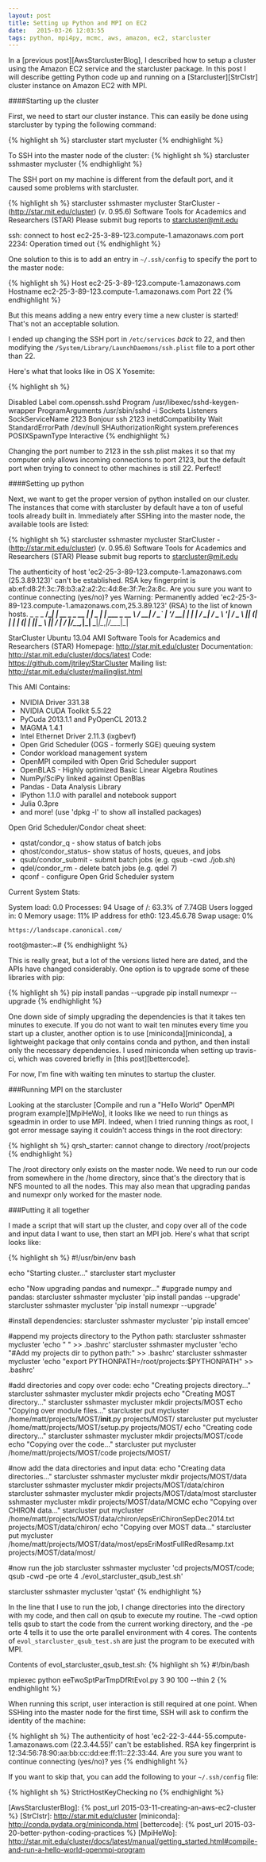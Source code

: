 ```yaml
---
layout: post
title: Setting up Python and MPI on EC2
date:   2015-03-26 12:03:55
tags: python, mpi4py, mcmc, aws, amazon, ec2, starcluster
---
```


In a [previous post][AwsStarclusterBlog], I described how to setup a cluster using the Amazon EC2 service and the starcluster package. In this post I will describe getting Python code up and running on a [Starcluster][StrClstr] cluster instance on Amazon EC2 with MPI.

####Starting up the cluster

First, we need to start our cluster instance. This can easily be done using starcluster by typing the following command:

{% highlight sh %}
starcluster start mycluster
{% endhighlight %}

To SSH into the master node of the cluster:
{% highlight sh %}
starcluster sshmaster mycluster
{% endhighlight %}

The SSH port on my machine is different from the default port, and it caused some problems with starcluster.

{% highlight sh %}
starcluster sshmaster mycluster
StarCluster - (http://star.mit.edu/cluster) (v. 0.95.6)
Software Tools for Academics and Researchers (STAR)
Please submit bug reports to starcluster@mit.edu

ssh: connect to host ec2-25-3-89-123.compute-1.amazonaws.com port 2234: Operation timed out
{% endhighlight %}

One solution to this is to add an entry in `~/.ssh/config` to specify the port to the master node:

{% highlight sh %}
Host ec2-25-3-89-123.compute-1.amazonaws.com
   Hostname ec2-25-3-89-123.compute-1.amazonaws.com
   Port 22
{% endhighlight %}

But this means adding a new entry every time a new cluster is started! That's not an acceptable solution.

I ended up changing the SSH port in `/etc/services` *back* to 22, and then modifying the `/System/Library/LaunchDaemons/ssh.plist` file to a port other than 22.

Here's what that looks like in OS X Yosemite:

{% highlight sh %}
<?xml version="1.0" encoding="UTF-8"?>
<!DOCTYPE plist PUBLIC "-//Apple//DTD PLIST 1.0//EN" "http://www.apple.com/DTDs/PropertyList-1.0.dtd">
<plist version="1.0">
<dict>
	<key>Disabled</key>
	<true/>
	<key>Label</key>
	<string>com.openssh.sshd</string>
	<key>Program</key>
	<string>/usr/libexec/sshd-keygen-wrapper</string>
	<key>ProgramArguments</key>
	<array>
		<string>/usr/sbin/sshd</string>
		<string>-i</string>
	</array>
	<key>Sockets</key>
	<dict>
		<key>Listeners</key>
		<dict>
			<key>SockServiceName</key>
			<string>2123</string>
			<key>Bonjour</key>
			<array>
				<string>ssh</string>
				<string>2123</string>
			</array>
		</dict>
	</dict>
	<key>inetdCompatibility</key>
	<dict>
		<key>Wait</key>
		<false/>
	</dict>
	<key>StandardErrorPath</key>
	<string>/dev/null</string>
	<key>SHAuthorizationRight</key>
	<string>system.preferences</string>
	<key>POSIXSpawnType</key>
	<string>Interactive</string>
</dict>
</plist>
{% endhighlight %}


Changing the port number to 2123 in the ssh.plist makes it so that my computer only allows incoming connections to port 2123, but the default port when trying to connect to other machines is still 22. Perfect!

####Setting up python

Next, we want to get the proper version of python installed on our cluster. The instances that come with starcluster by default have a ton of useful tools already built in. Immediately after SSHing into the master node, the available tools are listed:

{% highlight sh %}
starcluster sshmaster mycluster
StarCluster - (http://star.mit.edu/cluster) (v. 0.95.6)
Software Tools for Academics and Researchers (STAR)
Please submit bug reports to starcluster@mit.edu

The authenticity of host 'ec2-25-3-89-123.compute-1.amazonaws.com (25.3.89.123)' can't be established.
RSA key fingerprint is ab:ef:d8:2f:3c:78:b3:a2:a2:2c:4d:8e:3f:7e:2a:8c.
Are you sure you want to continue connecting (yes/no)? yes
Warning: Permanently added 'ec2-25-3-89-123.compute-1.amazonaws.com,25.3.89.123' (RSA) to the list of known hosts.
          _                 _           _
__/\_____| |_ __ _ _ __ ___| |_   _ ___| |_ ___ _ __
\    / __| __/ _` | '__/ __| | | | / __| __/ _ \ '__|
/_  _\__ \ || (_| | | | (__| | |_| \__ \ ||  __/ |
  \/ |___/\__\__,_|_|  \___|_|\__,_|___/\__\___|_|

StarCluster Ubuntu 13.04 AMI
Software Tools for Academics and Researchers (STAR)
Homepage: http://star.mit.edu/cluster
Documentation: http://star.mit.edu/cluster/docs/latest
Code: https://github.com/jtriley/StarCluster
Mailing list: http://star.mit.edu/cluster/mailinglist.html

This AMI Contains:

  * NVIDIA Driver 331.38
  * NVIDIA CUDA Toolkit 5.5.22
  * PyCuda 2013.1.1 and PyOpenCL 2013.2
  * MAGMA 1.4.1
  * Intel Ethernet Driver 2.11.3 (ixgbevf)
  * Open Grid Scheduler (OGS - formerly SGE) queuing system
  * Condor workload management system
  * OpenMPI compiled with Open Grid Scheduler support
  * OpenBLAS - Highly optimized Basic Linear Algebra Routines
  * NumPy/SciPy linked against OpenBlas
  * Pandas - Data Analysis Library
  * IPython 1.1.0 with parallel and notebook support
  * Julia 0.3pre
  * and more! (use 'dpkg -l' to show all installed packages)

Open Grid Scheduler/Condor cheat sheet:

  * qstat/condor_q - show status of batch jobs
  * qhost/condor_status- show status of hosts, queues, and jobs
  * qsub/condor_submit - submit batch jobs (e.g. qsub -cwd ./job.sh)
  * qdel/condor_rm - delete batch jobs (e.g. qdel 7)
  * qconf - configure Open Grid Scheduler system

Current System Stats:

  System load:  0.0               Processes:           94
  Usage of /:   63.3% of 7.74GB   Users logged in:     0
  Memory usage: 11%               IP address for eth0: 123.45.6.78
  Swap usage:   0%

    https://landscape.canonical.com/
root@master:~#
{% endhighlight %}


This is really great, but a lot of the versions listed here are dated, and the APIs have changed considerably. One option is to upgrade some of these libraries with pip:

{% highlight sh %}
pip install pandas --upgrade
pip install numexpr --upgrade
{% endhighlight %}

One down side of simply upgrading the dependencies is that it takes ten minutes to execute. If you do not want to wait ten minutes every time you start up a cluster, another option is to use [miniconda][miniconda], a lightweight package that only contains conda and python, and then install only the necessary dependencies. I used miniconda when setting up travis-ci, which was covered briefly in [this post][bettercode].

For now, I'm fine with waiting ten minutes to startup the cluster.

###Running MPI on the starcluster

Looking at the starcluster [Compile and run a "Hello World" OpenMPI program example][MpiHeWo], it looks like we need to run things as sgeadmin in order to use MPI. Indeed, when I tried running things as root, I got error message saying it couldn't access things in the root directory:

{% highlight sh %}
qrsh_starter: cannot change to directory /root/projects
{% endhighlight %}

The /root directory only exists on the master node. We need to run our code from somewhere in the /home directory, since that's the directory that is NFS mounted to all the nodes. This may also mean that upgrading pandas and numexpr only worked for the master node. 


###Putting it all together

I made a script that will start up the cluster, and copy over all of the code and input data I want to use, then start an MPI job. Here's what that script looks like:

{% highlight sh %}
#!/usr/bin/env bash

echo "Starting cluster..."
starcluster start mycluster

echo "Now upgrading pandas and numexpr..."
#upgrade numpy and pandas:
starcluster sshmaster mycluster 'pip install pandas --upgrade'
starcluster sshmaster mycluster 'pip install numexpr --upgrade'

#install dependencies:
starcluster sshmaster mycluster 'pip install emcee'

#append my projects directory to the Python path:
starcluster sshmaster mycluster 'echo " " >> .bashrc'
starcluster sshmaster mycluster 'echo "#Add my projects dir to python path:" >> .bashrc'
starcluster sshmaster mycluster 'echo "export PYTHONPATH=/root/projects:\$PYTHONPATH" >> .bashrc'

#add directories and copy over code:
echo "Creating projects directory..."
starcluster sshmaster mycluster mkdir projects
echo "Creating MOST directory..."
starcluster sshmaster mycluster mkdir projects/MOST
echo "Copying over module files..."
starcluster put mycluster /home/matt/projects/MOST/__init__.py projects/MOST/
starcluster put mycluster /home/matt/projects/MOST/setup.py projects/MOST/
echo "Creating code directory..."
starcluster sshmaster mycluster mkdir projects/MOST/code
echo "Copying over the code..."
starcluster put mycluster /home/matt/projects/MOST/code projects/MOST/


#now add the data directories and input data:
echo "Creating data directories..."
starcluster sshmaster mycluster mkdir projects/MOST/data
starcluster sshmaster mycluster mkdir projects/MOST/data/chiron
starcluster sshmaster mycluster mkdir projects/MOST/data/most
starcluster sshmaster mycluster mkdir projects/MOST/data/MCMC
echo "Copying over CHIRON data..."
starcluster put mycluster /home/matt/projects/MOST/data/chiron/epsEriChironSepDec2014.txt projects/MOST/data/chiron/
echo "Copying over MOST data..."
starcluster put mycluster /home/matt/projects/MOST/data/most/epsEriMostFullRedResamp.txt projects/MOST/data/most/

#now run the job
starcluster sshmaster mycluster 'cd projects/MOST/code; qsub -cwd -pe orte 4 ./evol_starcluster_qsub_test.sh'

starcluster sshmaster mycluster 'qstat'
{% endhighlight %}

In the line that I use to run the job, I change directories into the directory with my code, and then call on qsub to execute my routine. The -cwd option tells qsub to start the code from the current working directory, and the -pe orte 4 tells it to use the orte parallel environment with 4 cores. The contents of `evol_starcluster_qsub_test.sh` are just the program to be executed with MPI.

Contents of evol_starcluster_qsub_test.sh:
{% highlight sh %}
#!/bin/bash

mpiexec python eeTwoSptParTmpDfRtEvol.py 3 90 100 --thin 2
{% endhighlight %}

When running this script, user interaction is still required at one point. When SSHing into the master node for the first time, SSH will ask to confirm the identity of the machine:

{% highlight sh %}
The authenticity of host 'ec2-22-3-444-55.compute-1.amazonaws.com (22.3.44.55)' can't be established.
RSA key fingerprint is 12:34:56:78:90:aa:bb:cc:dd:ee:ff:11::22:33:44.
Are you sure you want to continue connecting (yes/no)? yes
{% endhighlight %}

If you want to skip that, you can add the following to your `~/.ssh/config` file:

{% highlight sh %}
StrictHostKeyChecking no
{% endhighlight %}


[AwsStarclusterBlog]: {% post_url 2015-03-11-creating-an-aws-ec2-cluster %}
[StrClstr]: http://star.mit.edu/cluster
[miniconda]: http://conda.pydata.org/miniconda.html
[bettercode]: {% post_url 2015-03-20-better-python-coding-practices %}
[MpiHeWo]: http://star.mit.edu/cluster/docs/latest/manual/getting_started.html#compile-and-run-a-hello-world-openmpi-program
